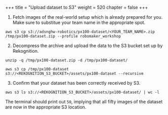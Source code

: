 +++
title = "Upload dataset to S3"
weight = 520
chapter = false
+++

1. Fetch images of the real-world setup which is already prepared for you. Make sure to substitue your team name in the appropriate spot.

```
aws s3 cp s3://adsnghw-robotics/px100-dataset/<YOUR_TEAM_NAME>.zip /tmp/px100-dataset.zip --profile robomaker_workshop
```

2. Decompress the archive and upload the data to the S3 bucket set up by Rekognition.

```
unzip -q /tmp/px100-dataset.zip -d /tmp/px100-dataset/

aws s3 cp /tmp/px100-dataset s3://<REKOGNITION_S3_BUCKET>/assets/px100-dataset --recursive
```

3. Confirm that your dataset has been correctly received by S3.

```
aws s3 ls s3://<REKOGNITION_S3_BUCKET>/assets/px100-dataset/ | wc -l
```

The terminal should print out `50`, implying that all fifty images of the dataset are now in the appropriate S3 location.
